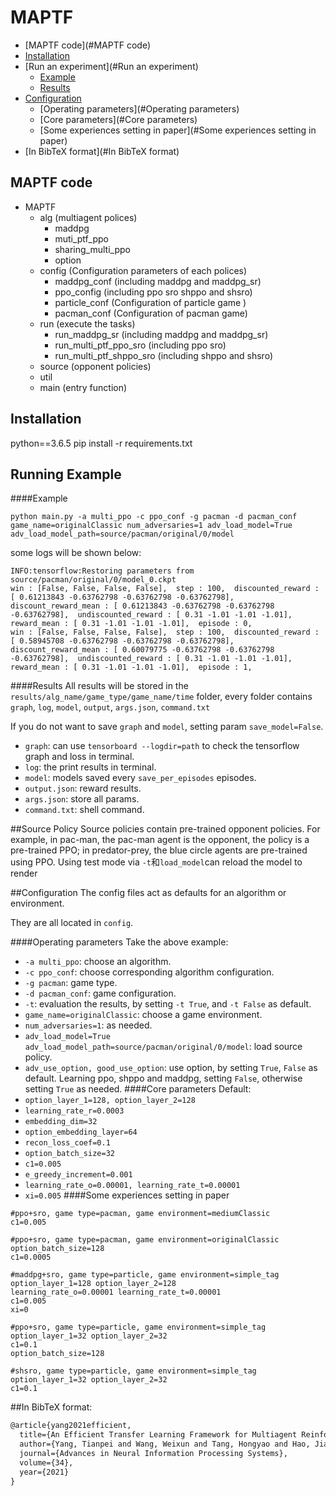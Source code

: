 # MAPTF
 * [MAPTF code](#MAPTF code)
 * [Installation](#Installation)
 * [Run an experiment](#Run an experiment)
    * [Example](#Example)
    * [Results](#results)
 * [Configuration](#Configuration)
    * [Operating parameters](#Operating parameters)
    * [Core parameters](#Core parameters)
    * [Some experiences setting in paper](#Some experiences setting in paper)
 * [In BibTeX format](#In BibTeX format) 

## MAPTF code
 * MAPTF
    * alg (multiagent polices)
       * maddpg
       * muti_ptf_ppo
       * sharing_multi_ppo
       * option
    * config (Configuration parameters of each polices)
       * maddpg_conf (including maddpg and maddpg_sr)
       * ppo_config (including ppo sro shppo and shsro)
       * particle_conf (Configuration of particle game )
       * pacman_conf (Configuration of pacman game)
    * run (execute the tasks)
       * run_maddpg_sr (including maddpg and maddpg_sr)
       * run_multi_ptf_ppo_sro (including ppo sro)
       * run_multi_ptf_shppo_sro (including shppo and shsro)
     * source (opponent policies)
     * util
     * main (entry function)

## Installation
python==3.6.5
pip install -r requirements.txt

## Running Example

####Example
```
python main.py -a multi_ppo -c ppo_conf -g pacman -d pacman_conf game_name=originalClassic num_adversaries=1 adv_load_model=True adv_load_model_path=source/pacman/original/0/model
```
some logs will be shown below:
```
INFO:tensorflow:Restoring parameters from source/pacman/original/0/model_0.ckpt
win : [False, False, False, False],  step : 100,  discounted_reward : [ 0.61213843 -0.63762798 -0.63762798 -0.63762798],  discount_reward_mean : [ 0.61213843 -0.63762798 -0.63762798 -0.63762798],  undiscounted_reward : [ 0.31 -1.01 -1.01 -1.01],  reward_mean : [ 0.31 -1.01 -1.01 -1.01],  episode : 0,
win : [False, False, False, False],  step : 100,  discounted_reward : [ 0.58945708 -0.63762798 -0.63762798 -0.63762798],  discount_reward_mean : [ 0.60079775 -0.63762798 -0.63762798 -0.63762798],  undiscounted_reward : [ 0.31 -1.01 -1.01 -1.01],  reward_mean : [ 0.31 -1.01 -1.01 -1.01],  episode : 1,
```

####Results
All results will be stored in the `results/alg_name/game_type/game_name/time` folder, every folder contains `graph`, `log`, `model`, `output`, `args.json`, `command.txt`

If you do not want to save `graph` and `model`, setting param `save_model=False`.
* `graph`: can use `tensorboard --logdir=path` to check the tensorflow graph and loss in terminal.
* `log`: the print results in terminal.
* `model`: models saved every `save_per_episodes` episodes.
* `output.json`: reward results.
* `args.json`: store all params.
* `command.txt`: shell command.

##Source Policy
Source policies contain pre-trained opponent policies. For example, in pac-man, the pac-man agent is the opponent, the policy is a pre-trained PPO; in predator-prey, the blue circle agents are pre-trained using PPO. Using test mode via `-t`和`load_model`can reload the model to render

##Configuration
The config files act as defaults for an algorithm or environment. 

They are all located in `config`.

####Operating parameters
Take the above example: 
* `-a multi_ppo`: choose an algorithm.
* `-c ppo_conf`: choose corresponding algorithm configuration.
* `-g pacman`: game type.
* `-d pacman_conf`: game configuration.
* `-t`: evaluation the results, by setting `-t True`, and `-t False` as default.
* `game_name=originalClassic`: choose a game environment.
* `num_adversaries=1`: as needed.
* `adv_load_model=True adv_load_model_path=source/pacman/original/0/model`: load source policy.
* `adv_use_option, good_use_option`: use option, by setting `True`, `False` as default. Learning ppo, shppo and maddpg, setting `False`, otherwise setting `True` as needed.
####Core parameters
Default:
* `option_layer_1=128, option_layer_2=128`
* `learning_rate_r=0.0003`
* `embedding_dim=32`
* `option_embedding_layer=64`
* `recon_loss_coef=0.1`
* `option_batch_size=32`
* `c1=0.005`
* `e_greedy_increment=0.001`
* `learning_rate_o=0.00001, learning_rate_t=0.00001`
* `xi=0.005`
####Some experiences setting in paper
```
#ppo+sro, game type=pacman, game environment=mediumClassic
c1=0.005
```
```
#ppo+sro, game type=pacman, game environment=originalClassic
option_batch_size=128
c1=0.0005
```
```
#maddpg+sro, game type=particle, game environment=simple_tag
option_layer_1=128 option_layer_2=128 
learning_rate_o=0.00001 learning_rate_t=0.00001 
c1=0.005 
xi=0
```
```
#ppo+sro, game type=particle, game environment=simple_tag
option_layer_1=32 option_layer_2=32 
c1=0.1 
option_batch_size=128
```
```
#shsro, game type=particle, game environment=simple_tag
option_layer_1=32 option_layer_2=32 
c1=0.1 
```

##In BibTeX format:

```tex
@article{yang2021efficient,
  title={An Efficient Transfer Learning Framework for Multiagent Reinforcement Learning},
  author={Yang, Tianpei and Wang, Weixun and Tang, Hongyao and Hao, Jianye and Meng, Zhaopeng and Mao, Hangyu and Li, Dong and Liu, Wulong and Chen, Yingfeng and Hu, Yujing and others},
  journal={Advances in Neural Information Processing Systems},
  volume={34},
  year={2021}
}
```
